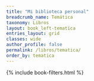 ```yaml
---
title: "Mi biblioteca personal"
breadcrumb_name: Temática
taxonomy: Libros
layout: book_left-tematica
entries_layout: grid
classes: wide
author_profile: false
permalink: /libros/tematica/
order_by: tematica 
---
```


{% include book-filters.html %}



